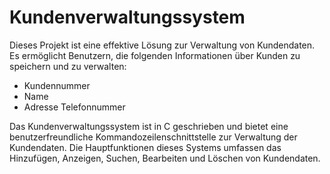 # Kundenverwaltungssystem
Dieses Projekt ist eine effektive Lösung zur Verwaltung von Kundendaten. Es ermöglicht Benutzern, die folgenden Informationen über Kunden zu speichern 
und zu verwalten:
- Kundennummer
- Name
- Adresse
Telefonnummer

Das Kundenverwaltungssystem ist in C geschrieben und bietet eine benutzerfreundliche Kommandozeilenschnittstelle zur Verwaltung der Kundendaten. 
Die Hauptfunktionen dieses Systems umfassen das Hinzufügen, Anzeigen, Suchen, Bearbeiten und Löschen von Kundendaten.
